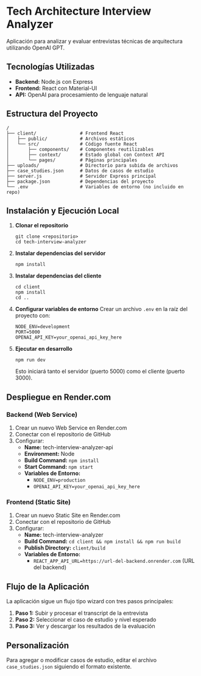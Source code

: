 # Tech Architecture Interview Analyzer

Aplicación para analizar y evaluar entrevistas técnicas de arquitectura utilizando OpenAI GPT.

## Tecnologías Utilizadas

- **Backend:** Node.js con Express
- **Frontend:** React con Material-UI
- **API:** OpenAI para procesamiento de lenguaje natural

## Estructura del Proyecto

```
/
├── client/                # Frontend React
│   ├── public/            # Archivos estáticos
│   └── src/               # Código fuente React
│       ├── components/    # Componentes reutilizables
│       ├── context/       # Estado global con Context API
│       └── pages/         # Páginas principales
├── uploads/               # Directorio para subida de archivos
├── case_studies.json      # Datos de casos de estudio
├── server.js              # Servidor Express principal
├── package.json           # Dependencias del proyecto
└── .env                   # Variables de entorno (no incluido en repo)
```

## Instalación y Ejecución Local

1. **Clonar el repositorio**
   ```
   git clone <repositorio>
   cd tech-interview-analyzer
   ```

2. **Instalar dependencias del servidor**
   ```
   npm install
   ```

3. **Instalar dependencias del cliente**
   ```
   cd client
   npm install
   cd ..
   ```

4. **Configurar variables de entorno**
   Crear un archivo `.env` en la raíz del proyecto con:
   ```
   NODE_ENV=development
   PORT=5000
   OPENAI_API_KEY=your_openai_api_key_here
   ```

5. **Ejecutar en desarrollo**
   ```
   npm run dev
   ```
   Esto iniciará tanto el servidor (puerto 5000) como el cliente (puerto 3000).

## Despliegue en Render.com

### Backend (Web Service)

1. Crear un nuevo Web Service en Render.com
2. Conectar con el repositorio de GitHub
3. Configurar:
   - **Name:** tech-interview-analyzer-api
   - **Environment:** Node
   - **Build Command:** `npm install`
   - **Start Command:** `npm start`
   - **Variables de Entorno:**
     - `NODE_ENV=production`
     - `OPENAI_API_KEY=your_openai_api_key_here`

### Frontend (Static Site)

1. Crear un nuevo Static Site en Render.com
2. Conectar con el repositorio de GitHub
3. Configurar:
   - **Name:** tech-interview-analyzer
   - **Build Command:** `cd client && npm install && npm run build`
   - **Publish Directory:** `client/build`
   - **Variables de Entorno:**
     - `REACT_APP_API_URL=https://url-del-backend.onrender.com` (URL del backend)

## Flujo de la Aplicación

La aplicación sigue un flujo tipo wizard con tres pasos principales:

1. **Paso 1:** Subir y procesar el transcript de la entrevista
2. **Paso 2:** Seleccionar el caso de estudio y nivel esperado
3. **Paso 3:** Ver y descargar los resultados de la evaluación

## Personalización

Para agregar o modificar casos de estudio, editar el archivo `case_studies.json` siguiendo el formato existente. 
